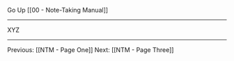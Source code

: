 Go Up [[00 - Note-Taking Manual]]

---

XYZ

---
Previous: [[NTM - Page One]]
Next: [[NTM - Page Three]]